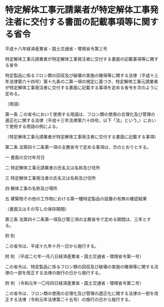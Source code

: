 # 特定解体工事元請業者が特定解体工事発注者に交付する書面の記載事項等に関する省令

平成十八年経済産業省・国土交通省・環境省令第三号

特定解体工事元請業者が特定解体工事発注者に交付する書面の記載事項等に関する省令

特定製品に係るフロン類の回収及び破壊の実施の確保等に関する法律（平成十三年法律第六十四号）第十九条の二第一項の規定に基づき、特定解体工事元請業者が特定解体工事発注者に交付する書面に記載する事項を定める省令を次のように定める。

（用語）

第一条 この省令において使用する用語は、フロン類の使用の合理化及び管理の適正化に関する法律（平成十三年法律第六十四号。以下「法」という。）において使用する用語の例による。

（特定解体工事元請業者が特定解体工事発注者に交付する書面に記載する事項）

第二条 法第四十二条第一項の主務省令で定める事項は、次のとおりとする。

一 書面の交付年月日

二 特定解体工事元請業者の氏名又は名称及び住所

三 特定解体工事発注者の氏名又は名称及び住所

四 解体工事の名称及び場所

五 建築物その他の工作物における第一種特定製品の設置の有無の確認結果

（書面又はその写しの保存期間）

第三条 法第四十二条第一項及び第三項の主務省令で定める期間は、三年とする。

附 則

この省令は、平成十九年十月一日から施行する。

附 則 （平成二七年一月八日経済産業省・国土交通省・環境省令第一号）

この省令は、特定製品に係るフロン類の回収及び破壊の実施の確保等に関する法律の一部を改正する法律の施行の日から施行する。

附 則 （令和元年一〇月四日経済産業省・国土交通省・環境省令第二号）

この省令は、フロン類の使用の合理化及び管理の適正化に関する法律の一部を改正する法律（令和元年法律第二十五号）の施行の日から施行する。
